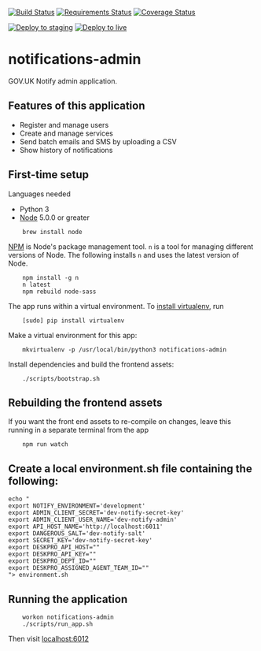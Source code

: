 [![Build Status](https://travis-ci.org/alphagov/notifications-admin.svg)](https://travis-ci.org/alphagov/notifications-admin)
[![Requirements Status](https://requires.io/github/alphagov/notifications-admin/requirements.svg?branch=master)](https://requires.io/github/alphagov/notifications-admin/requirements/?branch=master)
[![Coverage Status](https://coveralls.io/repos/alphagov/notifications-admin/badge.svg?branch=master&service=github)](https://coveralls.io/github/alphagov/notifications-admin?branch=master)


[![Deploy to staging](https://notify-build-monitor.herokuapp.com/deploys/notifications-admin/master...staging.svg?prefix=Deploy%20to)](https://github.com/alphagov/notifications-admin/compare/staging...master?expand=1&title=Deploy%20to%20staging) [![Deploy to live](https://notify-build-monitor.herokuapp.com/deploys/notifications-admin/staging...live.svg?prefix=Deploy%20to)](https://github.com/alphagov/notifications-admin/compare/live...staging?expand=1&title=Deploy%20to%20live)

# notifications-admin

GOV.UK Notify admin application.

## Features of this application

 - Register and manage users
 - Create and manage services
 - Send batch emails and SMS by uploading a CSV
 - Show history of notifications

## First-time setup

Languages needed
- Python 3
- [Node](http://nodejs.org/) 5.0.0 or greater
```shell
    brew install node
```

[NPM](npmjs.org) is Node's package management tool. `n` is a tool for managing
different versions of Node. The following installs `n` and uses the latest
version of Node.
```shell
    npm install -g n
    n latest
    npm rebuild node-sass
```

The app runs within a virtual environment. To [install virtualenv](https://virtualenv.readthedocs.org/en/latest/installation.html), run
```shell
    [sudo] pip install virtualenv
```

Make a virtual environment for this app:
```shell
    mkvirtualenv -p /usr/local/bin/python3 notifications-admin
```

Install dependencies and build the frontend assets:
```shell
    ./scripts/bootstrap.sh
```

## Rebuilding the frontend assets

If you want the front end assets to re-compile on changes, leave this running
in a separate terminal from the app
```shell
    npm run watch
```

## Create a local environment.sh file containing the following:

```
echo "
export NOTIFY_ENVIRONMENT='development'
export ADMIN_CLIENT_SECRET='dev-notify-secret-key'
export ADMIN_CLIENT_USER_NAME='dev-notify-admin'
export API_HOST_NAME='http://localhost:6011'
export DANGEROUS_SALT='dev-notify-salt'
export SECRET_KEY='dev-notify-secret-key'
export DESKPRO_API_HOST=""
export DESKPRO_API_KEY=""
export DESKPRO_DEPT_ID=""
export DESKPRO_ASSIGNED_AGENT_TEAM_ID=""
"> environment.sh
```


## Running the application

```shell
    workon notifications-admin
    ./scripts/run_app.sh
```

Then visit [localhost:6012](http://localhost:6012)
